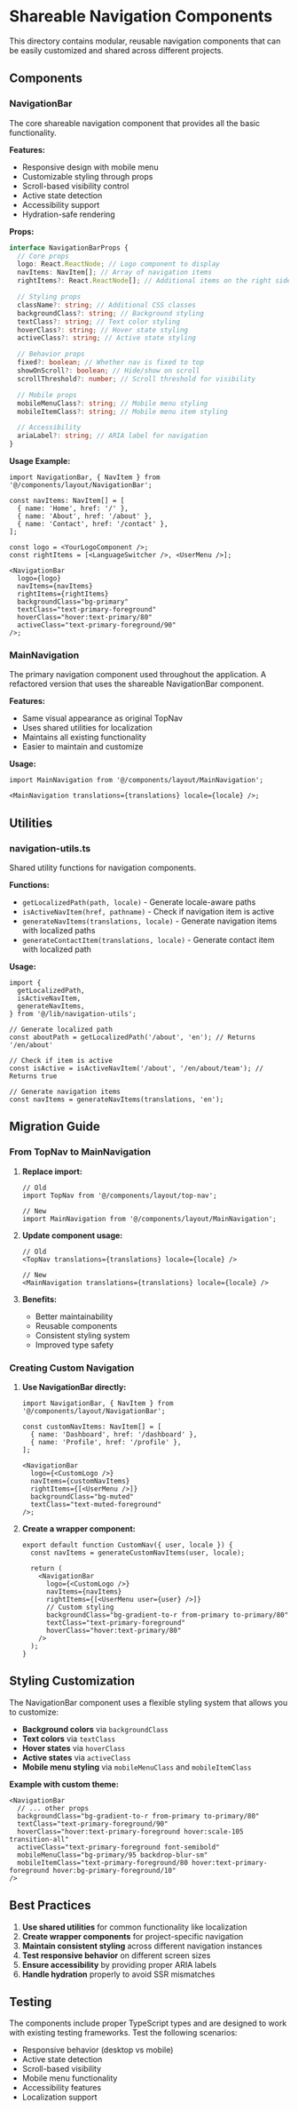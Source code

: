 # Shareable Navigation Components

This directory contains modular, reusable navigation components that can be easily customized and shared across different projects.

## Components

### NavigationBar

The core shareable navigation component that provides all the basic functionality.

**Features:**

- Responsive design with mobile menu
- Customizable styling through props
- Scroll-based visibility control
- Active state detection
- Accessibility support
- Hydration-safe rendering

**Props:**

```typescript
interface NavigationBarProps {
  // Core props
  logo: React.ReactNode; // Logo component to display
  navItems: NavItem[]; // Array of navigation items
  rightItems?: React.ReactNode[]; // Additional items on the right side

  // Styling props
  className?: string; // Additional CSS classes
  backgroundClass?: string; // Background styling
  textClass?: string; // Text color styling
  hoverClass?: string; // Hover state styling
  activeClass?: string; // Active state styling

  // Behavior props
  fixed?: boolean; // Whether nav is fixed to top
  showOnScroll?: boolean; // Hide/show on scroll
  scrollThreshold?: number; // Scroll threshold for visibility

  // Mobile props
  mobileMenuClass?: string; // Mobile menu styling
  mobileItemClass?: string; // Mobile menu item styling

  // Accessibility
  ariaLabel?: string; // ARIA label for navigation
}
```

**Usage Example:**

```tsx
import NavigationBar, { NavItem } from '@/components/layout/NavigationBar';

const navItems: NavItem[] = [
  { name: 'Home', href: '/' },
  { name: 'About', href: '/about' },
  { name: 'Contact', href: '/contact' },
];

const logo = <YourLogoComponent />;
const rightItems = [<LanguageSwitcher />, <UserMenu />];

<NavigationBar
  logo={logo}
  navItems={navItems}
  rightItems={rightItems}
  backgroundClass="bg-primary"
  textClass="text-primary-foreground"
  hoverClass="hover:text-primary/80"
  activeClass="text-primary-foreground/90"
/>;
```

### MainNavigation

The primary navigation component used throughout the application. A refactored version that uses the shareable NavigationBar component.

**Features:**

- Same visual appearance as original TopNav
- Uses shared utilities for localization
- Maintains all existing functionality
- Easier to maintain and customize

**Usage:**

```tsx
import MainNavigation from '@/components/layout/MainNavigation';

<MainNavigation translations={translations} locale={locale} />;
```

## Utilities

### navigation-utils.ts

Shared utility functions for navigation components.

**Functions:**

- `getLocalizedPath(path, locale)` - Generate locale-aware paths
- `isActiveNavItem(href, pathname)` - Check if navigation item is active
- `generateNavItems(translations, locale)` - Generate navigation items with localized paths
- `generateContactItem(translations, locale)` - Generate contact item with localized path

**Usage:**

```tsx
import {
  getLocalizedPath,
  isActiveNavItem,
  generateNavItems,
} from '@/lib/navigation-utils';

// Generate localized path
const aboutPath = getLocalizedPath('/about', 'en'); // Returns '/en/about'

// Check if item is active
const isActive = isActiveNavItem('/about', '/en/about/team'); // Returns true

// Generate navigation items
const navItems = generateNavItems(translations, 'en');
```

## Migration Guide

### From TopNav to MainNavigation

1. **Replace import:**

   ```tsx
   // Old
   import TopNav from '@/components/layout/top-nav';

   // New
   import MainNavigation from '@/components/layout/MainNavigation';
   ```

2. **Update component usage:**

   ```tsx
   // Old
   <TopNav translations={translations} locale={locale} />

   // New
   <MainNavigation translations={translations} locale={locale} />
   ```

3. **Benefits:**
   - Better maintainability
   - Reusable components
   - Consistent styling system
   - Improved type safety

### Creating Custom Navigation

1. **Use NavigationBar directly:**

   ```tsx
   import NavigationBar, { NavItem } from '@/components/layout/NavigationBar';

   const customNavItems: NavItem[] = [
     { name: 'Dashboard', href: '/dashboard' },
     { name: 'Profile', href: '/profile' },
   ];

   <NavigationBar
     logo={<CustomLogo />}
     navItems={customNavItems}
     rightItems={[<UserMenu />]}
     backgroundClass="bg-muted"
     textClass="text-muted-foreground"
   />;
   ```

2. **Create a wrapper component:**

   ```tsx
   export default function CustomNav({ user, locale }) {
     const navItems = generateCustomNavItems(user, locale);

     return (
       <NavigationBar
         logo={<CustomLogo />}
         navItems={navItems}
         rightItems={[<UserMenu user={user} />]}
         // Custom styling
         backgroundClass="bg-gradient-to-r from-primary to-primary/80"
         textClass="text-primary-foreground"
         hoverClass="hover:text-primary/80"
       />
     );
   }
   ```

## Styling Customization

The NavigationBar component uses a flexible styling system that allows you to customize:

- **Background colors** via `backgroundClass`
- **Text colors** via `textClass`
- **Hover states** via `hoverClass`
- **Active states** via `activeClass`
- **Mobile menu styling** via `mobileMenuClass` and `mobileItemClass`

**Example with custom theme:**

```tsx
<NavigationBar
  // ... other props
  backgroundClass="bg-gradient-to-r from-primary to-primary/80"
  textClass="text-primary-foreground/90"
  hoverClass="hover:text-primary-foreground hover:scale-105 transition-all"
  activeClass="text-primary-foreground font-semibold"
  mobileMenuClass="bg-primary/95 backdrop-blur-sm"
  mobileItemClass="text-primary-foreground/80 hover:text-primary-foreground hover:bg-primary-foreground/10"
/>
```

## Best Practices

1. **Use shared utilities** for common functionality like localization
2. **Create wrapper components** for project-specific navigation
3. **Maintain consistent styling** across different navigation instances
4. **Test responsive behavior** on different screen sizes
5. **Ensure accessibility** by providing proper ARIA labels
6. **Handle hydration** properly to avoid SSR mismatches

## Testing

The components include proper TypeScript types and are designed to work with existing testing frameworks. Test the following scenarios:

- Responsive behavior (desktop vs mobile)
- Active state detection
- Scroll-based visibility
- Mobile menu functionality
- Accessibility features
- Localization support
